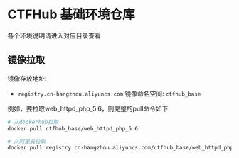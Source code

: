 # CTFHub 基础环境仓库

各个环境说明请进入对应目录查看

## 镜像拉取

镜像存放地址:
- `registry.cn-hangzhou.aliyuncs.com`
镜像命名空间: `ctfhub_base`

例如，要拉取web_httpd_php_5.6，则完整的pull命令如下
```bash
# 从dockerhub拉取
docker pull ctfhub_base/web_httpd_php_5.6

# 从阿里云拉取
docker pull registry.cn-hangzhou.aliyuncs.com/ctfhub_base/web_httpd_php_5.6
```